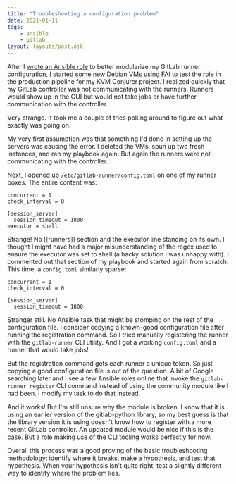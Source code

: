```yaml
---
title: "Troubleshooting a configuration problem"
date: 2021-01-11
tags:
    - ansible
    - gitlab
layout: layouts/post.njk
---
```

After I [wrote an Ansible role](/posts/convert-playbook-to-role/) to better modularize my GitLab runner configuration, I started some new Debian VMs [using FAI](/posts/til-fai/) to test the role in the production pipeline for my KVM Conjurer project. I realized quickly that my GitLab controller was not communicating with the runners. Runners would show up in the GUI but would not take jobs or have further communication with the controller.

Very strange. It took me a couple of tries poking around to figure out what exactly was going on.

My very first assumption was that something I'd done in setting up the servers was causing the error. I deleted the VMs, spun up two fresh instances, and ran my playbook again. But again the runners were not communicating with the controller.

Next, I opened up `/etc/gitlab-runner/config.toml` on one of my runner boxes. The entire content was:

```
concurrent = 1
check_interval = 0

[session_server]
  session_timeout = 1800
executor = shell
```

Strange! No [[runners]] section and the executor line standing on its own. I thought I might have had a major misunderstanding of the regex used to ensure the executor was set to shell (a hacky solution I was unhappy with). I commented out that section of my playbook and started again from scratch. This time, a `config.toml` similarly sparse:

```
concurrent = 1
check_interval = 0

[session_server]
  session_timeout = 1800
```

Stranger still. No Ansible task that might be stomping on the rest of the configuration file. I consider copying a known-good configuration file after running the registration command. So I tried manually registering the runner with the `gitlab-runner` CLI utility. And I got a working `config.toml` and a runner that would take jobs!

But the registration command gets each runner a unique token. So just copying a good configuration file is out of the question. A bit of Google searching later and I see a few Ansible roles online that invoke the `gitlab-runner register` CLI command instead of using the community module like I had been. I modify my task to do that instead.

And it works! But I'm still unsure why the module is broken. I know that it is using an earlier version of the gitlab-python library, so my best guess is that the library version it is using doesn't know how to register with a more recent GitLab controller. An updated module would be nice if this is the case. But a role making use of the CLI tooling works perfectly for now.

Overall this process was a good proving of the basic troubleshooting methodology: identify where it breaks, make a hypothesis, and test that hypothesis. When your hypothesis isn't quite right, test a slightly different way to identify where the problem lies.
